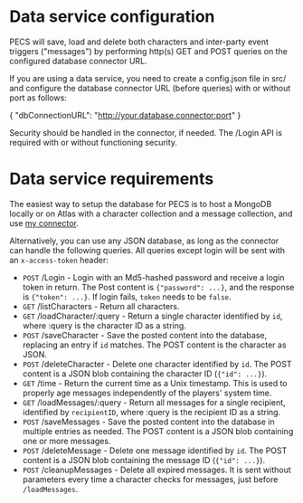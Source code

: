 # Data service configuration

PECS will save, load and delete both characters and inter-party event triggers ("messages") by performing http(s) GET and POST queries on the configured database connector URL.

If you are using a data service, you need to create a config.json file in src/ and configure the database connector URL (before queries) with or without port as follows:

{
    "dbConnectionURL": "http://your.database.connector:port"
}

Security should be handled in the connector, if needed. The /Login API is required with or without functioning security.

# Data service requirements

The easiest way to setup the database for PECS is to host a MongoDB locally or on Atlas with a character collection and a message collection, and use [my connector](https://github.com/bukiro/PECS-MongoDB-Connector).

Alternatively, you can use any JSON database, as long as the connector can handle the following queries. All queries except login will be sent with an `x-access-token` header:

- `POST` /Login - Login with an Md5-hashed password and receive a login token in return. The Post content is `{"password": ...}`, and the response is `{"token": ...}`. If login fails, `token` needs to be `false`.
- `GET` /listCharacters - Return all characters.
- `GET` /loadCharacter/:query - Return a single character identified by `id`, where :query is the character ID as a string.
- `POST` /saveCharacter - Save the posted content into the database, replacing an entry if `id` matches. The POST content is the character as JSON.
- `POST` /deleteCharacter - Delete one character identified by `id`. The POST content is a JSON blob containing the character ID (`{"id": ...}`).
- `GET` /time - Return the current time as a Unix timestamp. This is used to properly age messages independently of the players' system time.
- `GET` /loadMessages/:query - Return all messages for a single recipient, identified by `recipientID`, where :query is the recipient ID as a string.
- `POST` /saveMessages - Save the posted content into the database in multiple entries as needed. The POST content is a JSON blob containing one or more messages.
- `POST` /deleteMessage - Delete one message identified by `id`. The POST content is a JSON blob containing the message ID (`{"id": ...}`).
- `POST` /cleanupMessages - Delete all expired messages. It is sent without parameters every time a character checks for messages, just before `/loadMessages`.